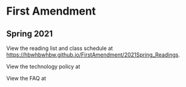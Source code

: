 # First Amendment
## Spring 2021

View the reading list and class schedule at <https://hbwhbwhbw.github.io/FirstAmendment/2021Spring_Readings>.

View the technology policy at

View the FAQ at
